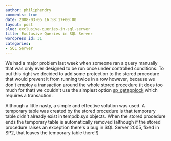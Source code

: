 ```yaml
---
author: philiphendry
comments: true
date: 2008-03-05 16:58:17+00:00
layout: post
slug: exclusive-queries-in-sql-server
title: Exclusive Queries in SQL Server
wordpress_id: 31
categories:
- SQL Server
---
```


We had a major problem last week when someone ran a query manually that was only ever designed to be run once under controlled conditions. To put this right we decided to add some protection to the stored procedure that would prevent it from running twice in a row however, because we don't employ a transaction around the whole stored procedure (it does too much for that) we couldn't use the simplest option [sp_getapplock](http://technet.microsoft.com/en-us/library/ms189823.aspx) which requires a transaction.

Although a little nasty, a simple and effective solution was used. A temporary table was created by the stored procedure is that temporary table didn't already exist in tempdb.sys.objects. When the stored procedure ends the temporary table is automatically removed (although if the stored procedure raises an exception there's a bug in SQL Server 2005, fixed in SP2, that leaves the temporary table there!!)
